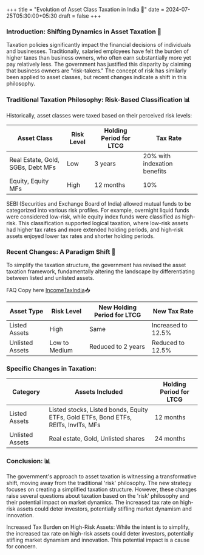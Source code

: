+++ 
title = "Evolution of Asset Class Taxation in India 🚀" 
date = 2024-07-25T05:30:00+05:30 
draft = false 
+++

### Introduction: Shifting Dynamics in Asset Taxation 🔄

Taxation policies significantly impact the financial decisions of individuals and businesses. Traditionally, salaried employees have felt the burden of higher taxes than business owners, who often earn substantially more yet pay relatively less. The government has justified this disparity by claiming that business owners are "risk-takers." The concept of risk has similarly been applied to asset classes, but recent changes indicate a shift in this philosophy.

### Traditional Taxation Philosophy: Risk-Based Classification 📊

Historically, asset classes were taxed based on their perceived risk levels:

| **Asset Class**               | **Risk Level** | **Holding Period for LTCG** | **Tax Rate**                  |
|-------------------------------|----------------|-----------------------------|-------------------------------|
| Real Estate, Gold, SGBs, Debt MFs | Low            | 3 years                     | 20% with indexation benefits  |
| Equity, Equity MFs             | High           | 12 months                   | 10%                           |

SEBI (Securities and Exchange Board of India) allowed mutual funds to be categorized into various risk profiles. For example, overnight liquid funds were considered low-risk, while equity index funds were classified as high-risk. This classification supported logical taxation, where low-risk assets had higher tax rates and more extended holding periods, and high-risk assets enjoyed lower tax rates and shorter holding periods.

### Recent Changes: A Paradigm Shift 🔄

To simplify the taxation structure, the government has revised the asset taxation framework, fundamentally altering the landscape by differentiating between listed and unlisted assets.

FAQ Copy here [IncomeTaxIndia](https://incometaxindia.gov.in/Lists/Latest%20News/Attachments/673/FAQs%20-New-Capital-Gains-Taxation-regime.pdf)📥

| **Asset Type**     | **Risk Level**     | **New Holding Period for LTCG** | **New Tax Rate**           |
|--------------------|--------------------|---------------------------------|----------------------------|
| Listed Assets      | High               | Same                            | Increased to 12.5%         |
| Unlisted Assets    | Low to Medium      | Reduced to 2 years              | Reduced to 12.5%           |


### Specific Changes in Taxation:

| **Category**       | **Assets Included**                                                                                                     | **Holding Period for LTCG** |
|--------------------|------------------------------------------------------------------------------------------------------------------------|-----------------------------|
| Listed Assets      | Listed stocks, Listed bonds, Equity ETFs, Gold ETFs, Bond ETFs, REITs, InvITs, MFs                                           | 12 months                   |
| Unlisted Assets    | Real estate, Gold, Unlisted shares                                                                                           | 24 months                   |

### Conclusion: 📊

The government's approach to asset taxation is witnessing a transformative shift, moving away from the traditional 'risk' philosophy. The new strategy focuses on creating a simplified taxation structure. However, these changes raise several questions about taxation based on the 'risk' philosophy and their potential impact on market dynamics. The increased tax rate on high-risk assets could deter investors, potentially stifling market dynamism and innovation.

Increased Tax Burden on High-Risk Assets: While the intent is to simplify, the increased tax rate on high-risk assets could deter investors, potentially stifling market dynamism and innovation. This potential impact is a cause for concern.
